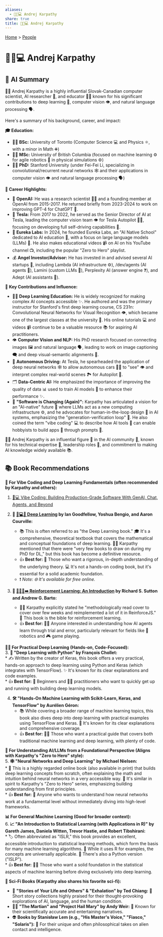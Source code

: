 ```yaml
---
aliases:
  - 🤖🧠💻 Andrej Karpathy
share: true
title: 🤖🧠💻 Andrej Karpathy
---
```

[Home](../index.md) > [People](./index.md)  
# 🤖🧠💻 Andrej Karpathy  
## 🤖 AI Summary  
🧑‍💻 Andrej Karpathy is a highly influential Slovak-Canadian computer scientist, AI researcher 🤖, and educator 👨‍🏫 known for his significant contributions to deep learning 🧠, computer vision 👁️, and natural language processing 🗣️.  
  
Here's a summary of his background, career, and impact:  
  
**🎓 Education:**  
* 👨‍🎓 **BSc:** University of Toronto (Computer Science 💻 and Physics ⚛️, with a minor in Math ➕)  
* 👨‍🎓 **MSc:** University of British Columbia (focused on machine learning ⚙️ for agile robotics 🤖 in physical simulations ⚙️)  
* 👨‍🎓 **PhD:** Stanford University (under Fei-Fei Li, specializing in convolutional/recurrent neural networks 🕸️ and their applications in computer vision 👁️ and natural language processing 🗣️)  
  
**💼 Career Highlights:**  
* 🏢 **OpenAI:** He was a research scientist 🧑‍🔬 and a founding member at OpenAI from 2015-2017. He returned briefly from 2023-2024 to work on improving GPT-4 for ChatGPT 💬.  
* 🚗 **Tesla:** From 2017 to 2022, he served as the Senior Director of AI at Tesla, leading the computer vision team 👁️ for Tesla Autopilot 🤖🚗, focusing on developing full self-driving capabilities 🚦.  
* 🏫 **Eureka Labs:** In 2024, he founded Eureka Labs, an "AI Native School" dedicated to AI education 🧠, with a focus on large language models (LLMs) 🤖. He also makes educational videos 📹 on AI on his YouTube channel 📺, including the popular "Zero to Hero" playlist.  
* 💰 **Angel Investor/Advisor:** He has invested in and advised several AI startups 🚀, including Lambda (AI infrastructure ⚙️), /dev/agents (AI agents 🤖), Lamini (custom LLMs 🤖), Perplexity AI (answer engine ❓), and Adept (AI assistants 🤖).  
  
**🌟 Key Contributions and Influence:**  
* 🧑‍🏫 **Deep Learning Education:** He is widely recognized for making complex AI concepts accessible ✨. He authored and was the primary instructor for Stanford's first deep learning course, CS 231n: Convolutional Neural Networks for Visual Recognition 👁️, which became one of the largest classes at the university 🏫. His online tutorials 💻 and videos 📹 continue to be a valuable resource 📚 for aspiring AI practitioners.  
* 👁️ **Computer Vision and NLP:** His PhD research focused on connecting images 🖼️ and natural language 🗣️, leading to work on image captioning 🗨️ and deep visual-semantic alignments 🧠.  
* 🚗 **Autonomous Driving:** At Tesla, he spearheaded the application of deep neural networks 🕸️ to allow autonomous cars 🤖🚗 to "see" 👁️ and interpret complex real-world scenes 🏞️ for Autopilot 🤖.  
* 🗂️ **Data-Centric AI:** He emphasized the importance of improving the quality of data 📊 used to train AI models 🤖 to enhance their performance ✨.  
* 🚀 **"Software is Changing (Again)":** Karpathy has articulated a vision for an "AI-native" future 🤖 where LLMs act as a new computing infrastructure ⚙️, and he advocates for human-in-the-loop design 🤝 in AI systems, emphasizing the "generation-verification loop" 🔄. He also coined the term "vibe coding" 💻 to describe how AI tools 🤖 can enable hobbyists to build apps 📱 through prompts 💬.  
  
🧑‍💻 Andrej Karpathy is an influential figure 🌟 in the AI community 🤖, known for his technical expertise 🧠, leadership roles 💼, and commitment to making AI knowledge widely available 📚.  
  
## 📚 Book Recommendations  
**🧠 For Vibe Coding and Deep Learning Fundamentals (often recommended by Karpathy and others):**  
1. [🤖💻 Vibe Coding: Building Production-Grade Software With GenAI, Chat, Agents, and Beyond](../books/vibe-coding-building-production-grade-software-with-genai-chat-agents-and-beyond.md)  
2. **📖 [🧠💻🤖 Deep Learning](../books/deep-learning.md) by Ian Goodfellow, Yoshua Bengio, and Aaron Courville:**  
    * 📚 This is often referred to as "the Deep Learning book." 🎓 It's a comprehensive, theoretical textbook that covers the mathematical and conceptual foundations of deep learning. 👨‍🏫 Karpathy mentioned that there were "very few books to draw on during my PhD for DL," but this book has become a definitive resource.  
    * 👍 **Best for:** 🤔 Those who want a rigorous, in-depth understanding of the underlying theory. 💻 It's not a hands-on coding book, but it's essential for a solid academic foundation.  
    * ❗ *Note: 🌐 It's available for free online.*  
  
2. **🤖 [🤖➕🧠➡️ Reinforcement Learning: An Introduction](../books/reinforcement-learning-an-introduction.md) by Richard S. Sutton and Andrew G. Barto:**  
    * 🧑‍💻 Karpathy explicitly stated he "methodologically read cover to cover over few weeks and reimplemented a lot of it in ReinforceJS." 📖 This book is the bible for reinforcement learning.  
    * 👍 **Best for:** 🙋‍♀️ Anyone interested in understanding how AI agents learn through trial and error, particularly relevant for fields like 🤖 robotics and 🎮 game playing.  
  
**🧑‍💻 For Practical Deep Learning (Hands-on, Code-Focused):**  
3. **🐍 "Deep Learning with Python" by François Chollet:**  
    * ✍️ Written by the creator of Keras, this book offers a very practical, hands-on approach to deep learning using Python and Keras (which integrates with TensorFlow). ✨ It's known for its clear explanations and code examples.  
    * 👍 **Best for:** 👶 Beginners and 👨‍💻 practitioners who want to quickly get up and running with building deep learning models.  
  
4. **🛠️ "Hands-On Machine Learning with Scikit-Learn, Keras, and TensorFlow" by Aurélien Géron:**  
    * 📚 While covering a broader range of machine learning topics, this book also dives deep into deep learning with practical examples using TensorFlow and Keras. 🌟 It's known for its clear explanations and comprehensive coverage.  
    * 👍 **Best for:** 👨‍🎓 Those who want a practical guide that covers both traditional machine learning and deep learning, with plenty of code.  
  
**🧠 For Understanding AI/LLMs from a Foundational Perspective (Aligns with Karpathy's "Zero to Hero" style):**  
5. **🕸️ "Neural Networks and Deep Learning" by Michael Nielsen:**  
    * 📖 This is a highly regarded online book (also available in print) that builds deep learning concepts from scratch, often explaining the math and intuition behind neural networks in a very accessible way. 🚀 It's similar in spirit to Karpathy's "Zero to Hero" series, emphasizing building understanding from first principles.  
    * 👍 **Best for:** 🤔 Anyone who wants to understand how neural networks work at a fundamental level without immediately diving into high-level frameworks.  
  
**📊 For General Machine Learning (Good for broader context):**  
6. **📈 "An Introduction to Statistical Learning (with Applications in R)" by Gareth James, Daniela Witten, Trevor Hastie, and Robert Tibshirani:**  
    * 🏷️ Often abbreviated as "ISLR," this book provides an excellent, accessible introduction to statistical learning methods, which form the basis for many machine learning algorithms. 🐍 While it uses R for examples, the concepts are universally applicable. 🐍 There's also a Python version ("ISLP").  
    * 👍 **Best for:** 🧑‍🎓 Those who want a solid foundation in the statistical aspects of machine learning before diving exclusively into deep learning.  
  
**🚀 Sci-Fi Books (Karpathy also shares his favorite sci-fi):**  
* 🌌 **"Stories of Your Life and Others" & "Exhalation" by Ted Chiang:** 🧐 Short story collections highly praised for their thought-provoking explorations of AI, language, and the human condition.  
* 🧑‍🚀 **"The Martian" and "Project Hail Mary" by Andy Weir:** 🔬 Known for their scientifically accurate and entertaining narratives.  
* 👽 **Books by Stanisław Lem (e.g., "His Master's Voice," "Fiasco," "Solaris"):** 🤯 For their unique and often philosophical takes on alien contact and intelligence.